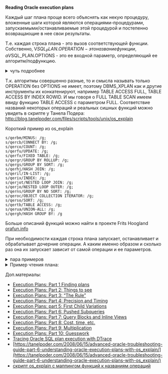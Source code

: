**Reading Oracle execution plans**

Каждый шаг плана проще всего объяснять как некую процедуру, вложенные шаги которой являются операциями-процедурами, запускаемыми/останавливаемые этой процедурой и постепенно возвращающие в нее свои результаты.

Т.е. каждая строка плана - это вызов соответствующей функции. 
Собственно, V$SQL_PLAN.OPERATION - это название функции, а V$SQL_PLAN.OPTIONS - это ее входной параметр, определяющий ее алгоритм/подфункцию.

<details>
  <summary>чуть подробнее</summary>
  
Например, операция "TABLE ACCESS" имеет следующие варианты:
```SQL
BY GLOBAL INDEX ROWID BATCHED
BY INDEX ROWID
BY INDEX ROWID BATCHED
BY LOCAL INDEX ROWID BATCHED
BY USER ROWID
CLUSTER
FULL
SAMPLE
```

А у INDEX:
```SQL
FAST FULL SCAN
FULL SCAN
FULL SCAN (MIN/MAX)
RANGE SCAN
RANGE SCAN (MIN/MAX)
RANGE SCAN DESCENDING
SAMPLE FAST FULL SCAN
SKIP SCAN
UNIQUE SCAN
```
</details>

Т.к. алгоритмы совершенно разные, то и смысла называть только OPERATION без OPTIONS не имеет, поэтому DBMS_XPLAN как и другие инструменты их конкатенируют, например TABLE ACCESS FULL, TABLE ACCESS BY INDEX ROWID. 
И мы говоря о FULL TABLE SCAN имеем ввиду функцию TABLE ACCESS с параметром FULL.
Соответствие названий некоторых операций и реальных сишных функций можно увидеть в скрипте у Танела Подера:
http://blog.tanelpoder.com/files/scripts/tools/unix/os_explain

Короткий пример из os_explain
```
s/qerbm/MINUS: /g;
s/qercb/CONNECT BY: /g;
s/qerco/COUNT: /g;
s/qerfu/UPDATE: /g;
s/qerfx/FIXED TABLE: /g;
s/qergr/GROUP BY ROLLUP: /g;
s/qergs/GROUP BY SORT: /g;
s/qerhj/HASH JOIN: /g;
s/qeril/IN-LIST: /g;
s/qerix/INDEX: /g;
s/qerjot/NESTED LOOP JOIN: /g;
s/qerjo/NESTED LOOP OUTER: /g;
s/qerns/GROUP BY NO SORT: /g;
s/qeroc/OBJECT COLLECTION ITERATOR: /g;
s/qerso/SORT: /g;
s/qertb/TABLE ACCESS: /g;
s/qerua/UNION-ALL: /g;
s/qergh/HASH GROUP BY: /g
```
Больше описаний функций можно найти в проекте Frits Hoogland [orafun.info](http://orafun.info/)


При необходимости каждая строка плана запускает, останавливает и обрабатывает дочерние операции. А каким именно образом и сколько раз она их запускает зависит от самой операции и ее параметров.
<details>
  <summary>пара примеров </summary>
Например, HASH JOIN сначала вычитывает все результаты первой дочерней операции(build table) и только потом запускает вторую (prob table), a NESTED LOOPS получает строку из первой дочерней и для нее запускает вторую дочернюю, затем запускает снова первую, чтобы получить очередную строку и для нее снова вторую и тд...
Или еще более простой пример с select * from dual where 1=0:

  ```sql
---------------------------------------------------------------------------
| Id  | Operation          | Name | Rows  | Bytes | Cost (%CPU)| Time     |
---------------------------------------------------------------------------
|   0 | SELECT STATEMENT   |      |     1 |     2 |     0   (0)|          |
|*  1 |  FILTER            |      |       |       |            |          |
|   2 |   TABLE ACCESS FULL| DUAL |     1 |     2 |     2   (0)| 00:00:01 |
---------------------------------------------------------------------------

Predicate Information (identified by operation id):
---------------------------------------------------

   1 - filter(NULL IS NOT NULL)
```

В данном случае операция FILTER не запускает дочерний TABLE ACCESS FULL, т.к. условие ложно.
</details>

<details>
  <summary>Пример чтения плана:</summary>
Пример запроса и плана:
  
```sql
 SELECT E.employee_id, 
        E.last_name,
        d.department_name
 FROM employees E, 
      departments D
 WHERE E.department_id = D.department_id 
       AND upper(E.first_name) =  'GUY';

---------------------------------------------------------------------------------------------
Plan hash value: 3488509485                                                                  
                                                                                             
---------------------------------------------------------------------------------------------
| Id  | Operation                     | Name        | Rows  | Bytes | Cost (%CPU)| Time     |
---------------------------------------------------------------------------------------------
|   0 | SELECT STATEMENT              |             |     1 |    43 |     3   (0)| 00:00:01 |
|   1 |  NESTED LOOPS                 |             |       |       |            |          |
|   2 |   NESTED LOOPS                |             |     1 |    43 |     3   (0)| 00:00:01 |
|   3 |    TABLE ACCESS BY INDEX ROWID| EMPLOYEES   |     1 |    27 |     2   (0)| 00:00:01 |
|*  4 |     INDEX RANGE SCAN          | FIRST_NAME  |     1 |       |     1   (0)| 00:00:01 |
|*  5 |    INDEX UNIQUE SCAN          | DEPT_ID_PK  |     1 |       |     0   (0)| 00:00:01 |
|   6 |   TABLE ACCESS BY INDEX ROWID | DEPARTMENTS |     1 |    16 |     1   (0)| 00:00:01 |
---------------------------------------------------------------------------------------------
                                                                                             
Predicate Information (identified by operation id):                                          
---------------------------------------------------                                          
                                                                                             
   4 - access(UPPER("FIRST_NAME")='GUY')                                                     
   5 - access("E"."DEPARTMENT_ID"="D"."DEPARTMENT_ID")
```
0. Запускается SELECT, который запускает NESTED LOOPS из шага 1;
1. NESTED LOOPS шага 1, запускает NESTED LOOPS из шага 2 и для каждой возвращенной строки(ROWIDs) оттуда выполняет шаг 6, т.е. достает оттуда строки по найденным ROWID из шага 2;
2. NESTED LOOPS шага 2 запускает процедуру из шага 3 (TABLE ACCESS BY INDEX ROWID) и по возвращенным строкам оттуда выполняет шаг 5, т.е. фильтрует эти строки по INDEX UNIQUE SCAN индекса DEPT_ID_PK
3. Шаг 3 - TABLE ACCESS BY INDEX ROWID - запускает шаг 4(INDEX RANGE SCAN) и по возвращенным оттуда ROWID достает строки из таблицы EMPLOYEES
4. Шаг 4 сканирует индекс FIRST_NAME через IRS(index range scan) по предикату: access(UPPER("FIRST_NAME")='GUY')
</details>

Доп.материалы:

- [Execution Plans: Part 1 Finding plans](http://allthingsoracle.com/execution-plans-part-1-finding-plans/)
- [Execution Plans: Part 2: Things to see](http://allthingsoracle.com/execution-plans-part-2-things-to-see/) 
- [Execution Plans: Part 3: “The Rule”](http://allthingsoracle.com/execution-plans-part-3-the-rule/) 
- [Execution Plans: Part 4: Precision and Timing](http://allthingsoracle.com/execution-plans-part-4-precision-and-timing/) 
- [Execution Plans: part 5: First Child Variations](http://allthingsoracle.com/execution-plans-part-5-first-child-variations/) 
- [Execution Plans: Part 6: Pushed Subqueries](http://allthingsoracle.com/execution-plans-part-6-pushed-subqueries/) 
- [Execution Plans: Part 7: Query Blocks and Inline Views](http://allthingsoracle.com/execution-plans-part-7-query-blocks-and-inline-views/) 
- [Execution Plans: Part 8: Cost, time, etc.](http://allthingsoracle.com/execution-plans-part-8-cost-time-etc/) 
- [Execution Plans: Part 9: Multiplication](http://allthingsoracle.com/execution-plans-part-9-multiplication/) 
- [Execution Plans: Part 10: Guesswork](http://allthingsoracle.com/execution-plans-part-10-guesswork/)
- [Tracing Oracle SQL plan execution with DTrace](https://tanelpoder.com/2009/04/24/tracing-oracle-sql-plan-execution-with-dtrace/)
- [https://tanelpoder.com/2008/06/15/advanced-oracle-troubleshooting-guide-part-6-understanding-oracle-execution-plans-with-os_explain/](https://tanelpoder.com/2008/06/15/advanced-oracle-troubleshooting-guide-part-6-understanding-oracle-execution-plans-with-os_explain/)
- [скрипт os_explain с маппингом функций к названиям операций](https://github.com/tanelpoder/tpt-oracle/blob/master/tools/unix/os_explain)
